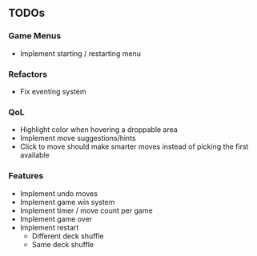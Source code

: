 ## TODOs

### Game Menus
- Implement starting / restarting menu

### Refactors
- Fix eventing system

### QoL
- Highlight color when hovering a droppable area
- Implement move suggestions/hints
- Click to move should make smarter moves instead of picking the first available

### Features
- Implement undo moves
- Implement game win system
- Implement timer / move count per game
- Implement game over
- Implement restart
    - Different deck shuffle
    - Same deck shuffle


